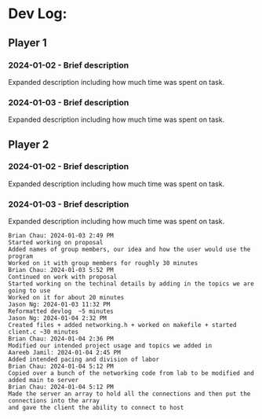 # Dev Log:

## Player 1

### 2024-01-02 - Brief description

Expanded description including how much time was spent on task.

### 2024-01-03 - Brief description

Expanded description including how much time was spent on task.

## Player 2

### 2024-01-02 - Brief description

Expanded description including how much time was spent on task.

### 2024-01-03 - Brief description

Expanded description including how much time was spent on task.

```
Brian Chau: 2024-01-03 2:49 PM
Started working on proposal
Added names of group members, our idea and how the user would use the program
Worked on it with group members for roughly 30 minutes
Brian Chau: 2024-01-03 5:52 PM
Continued on work with proposal
Started working on the techinal details by adding in the topics we are going to use
Worked on it for about 20 minutes
Jason Ng: 2024-01-03 11:32 PM
Reformatted devlog  ~5 minutes
Jason Ng: 2024-01-04 2:32 PM
Created files + added networking.h + worked on makefile + started client.c ~30 minutes
Brian Chau: 2024-01-04 2:36 PM
Modified our intended project usage and topics we added in
Aareeb Jamil: 2024-01-04 2:45 PM
Added intended pacing and division of labor
Brian Chau: 2024-01-04 5:12 PM
Copied over a bunch of the networking code from lab to be modified and added main to server
Brian Chau: 2024-01-04 5:12 PM
Made the server an array to hold all the connections and then put the connections into the array
and gave the client the ability to connect to host
```
